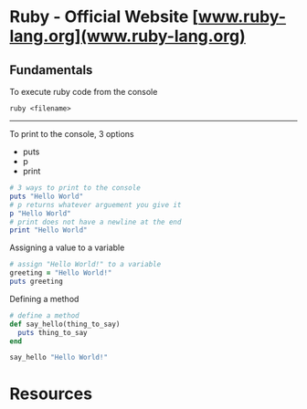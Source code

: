 # Ruby - Official Website [www.ruby-lang.org](www.ruby-lang.org)

## Fundamentals
To execute ruby code from the console

`ruby <filename>`
___

To print to the console, 3 options
* puts 
* p
* print

```rb
# 3 ways to print to the console
puts "Hello World"
# p returns whatever arguement you give it
p "Hello World"
# print does not have a newline at the end
print "Hello World"
```
Assigning a value to a variable
```rb
# assign "Hello World!" to a variable
greeting = "Hello World!"
puts greeting
```

Defining a method
```rb
# define a method
def say_hello(thing_to_say)
  puts thing_to_say
end

say_hello "Hello World!"
```


# Resources 